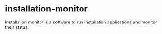 # installation-monitor
Installation monitor is a software to run installation applications and monitor their status.
